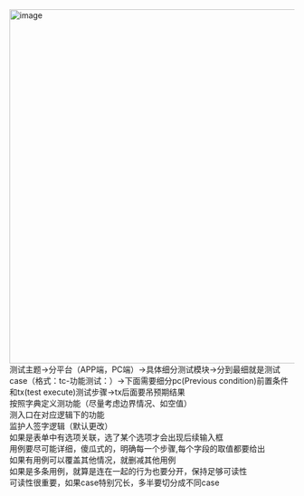 <img width="1615" height="626" alt="image" src="https://github.com/user-attachments/assets/236bccc2-f6bf-429b-a294-6a161817fbf0" />
测试主题->分平台（APP端，PC端）->具体细分测试模块->分到最细就是测试case（格式：tc-功能测试：）->下面需要细分pc(Previous condition)前置条件和tx(test execute)测试步骤->tx后面要吊预期结果<br>
按照字典定义测功能（尽量考虑边界情况、如空值）<br>
测入口在对应逻辑下的功能<br>
监护人签字逻辑（默认更改）<br>
如果是表单中有选项关联，选了某个选项才会出现后续输入框<br>
用例要尽可能详细，傻瓜式的，明确每一个步骤,每个字段的取值都要给出<br>
如果有用例可以覆盖其他情况，就删减其他用例<br>
如果是多条用例，就算是连在一起的行为也要分开，保持足够可读性<br>
可读性很重要，如果case特别冗长，多半要切分成不同case<br>
